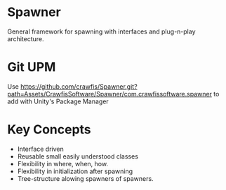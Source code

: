 # Spawner
General framework for spawning with interfaces and plug-n-play architecture.
# Git UPM
Use https://github.com/crawfis/Spawner.git?path=Assets/CrawfisSoftware/Spawner/com.crawfissoftware.spawner to add with Unity's Package Manager
# Key Concepts
* Interface driven
* Reusable small easily understood classes
* Flexibility in where, when, how.
* Flexibility in initialization after spawning
* Tree-structure alowing spawners of spawners.
